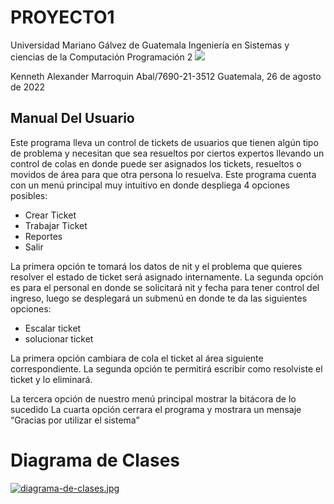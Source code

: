 # PROYECTO1 
Universidad Mariano Gálvez de Guatemala
Ingeniería en Sistemas y ciencias de la Computación
Programación 2
![](https://umg.edu.gt/assets/umg.png)

Kenneth Alexander Marroquin Abal/7690-21-3512
Guatemala, 26 de agosto de 2022

## Manual Del Usuario
Este programa lleva un control de tickets de usuarios que tienen algún tipo de problema y necesitan que sea resueltos por ciertos expertos llevando un control de colas en donde puede ser asignados los tickets, resueltos o movidos de área para que otra persona lo resuelva.
Este programa cuenta con un menú principal muy intuitivo en donde despliega 4 opciones posibles: 

- Crear Ticket
- Trabajar Ticket
- Reportes
- Salir 

La primera opción te tomará los datos de nit y el problema que quieres resolver el estado de ticket será asignado internamente.
La segunda opción es para el personal en donde se solicitará nit y fecha para tener control del ingreso, luego se desplegará un submenú en donde te da las siguientes opciones:

- Escalar ticket
- solucionar ticket

La primera opción cambiara de cola el ticket al área siguiente correspondiente.
La segunda opción te permitirá escribir como resolviste el ticket y lo eliminará.

La tercera opción de nuestro menú principal mostrar la bitácora de lo sucedido
La cuarta opción cerrara el programa y mostrara un mensaje “Gracias por utilizar el sistema”

# Diagrama de Clases
[![diagrama-de-clases.jpg](https://i.postimg.cc/fbt7qhqL/diagrama-de-clases.jpg)](https://postimg.cc/4KGhnjgk)

